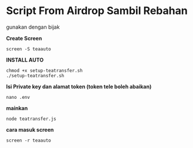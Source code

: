 # Script From Airdrop Sambil Rebahan
gunakan dengan bijak 

**Create Screen**
```
screen -S teaauto
```
**INSTALL AUTO**
```
chmod +x setup-teatransfer.sh
./setup-teatransfer.sh
```
**Isi Private key dan alamat token (token tele boleh abaikan)**
```
nano .env
```
**mainkan**
```
node teatransfer.js
```
**cara masuk screen**
```
screen -r teaauto
```
